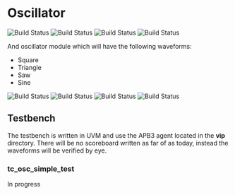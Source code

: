 # Oscillator

![Build Status](https://img.shields.io/badge/build-passing-green)
![Build Status](https://img.shields.io/badge/test-N/A-lightgrey)
![Build Status](https://img.shields.io/badge/synthesis-N/A-lightgrey)
![Build Status](https://img.shields.io/badge/fpga-N/A-lightgrey)

And oscillator module which will have the following waveforms:

- Square
- Triangle
- Saw
- Sine

![Build Status](https://img.shields.io/badge/Square-Developing-orange)
![Build Status](https://img.shields.io/badge/Triangle-Developing-orange)
![Build Status](https://img.shields.io/badge/Saw-Developing-orange)
![Build Status](https://img.shields.io/badge/Sine-Developing-orange)

## Testbench

The testbench is written in UVM and use the APB3 agent located in the **vip** directory.
There will be no scoreboard written as far of as today, instead the waveforms will be verified by eye.

### tc_osc_simple_test

In progress

